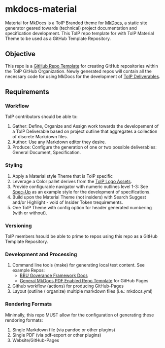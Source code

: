 # mkdocs-material
Material for MkDocs is a ToIP Branded theme for [MkDocs](https://www.mkdocs.org/), a static site generator geared towards (technical) project documentation and specification development. This ToIP repo template for with ToIP Material Theme to be used as a GitHub Template Repository.

## Objective
This repo is a [GitHub Repo Template](https://docs.github.com/en/free-pro-team@latest/github/creating-cloning-and-archiving-repositories/creating-a-template-repository) for creating GitHub repositories within the ToIP GitHub Organization. Newly generated repos will contain all the necessary code for using MkDocs for the development of [ToIP Deliverables](https://github.com/trustoverip/deliverables/blob/master/_process/work_products.md).

## Requirements

### Workflow
ToIP contributors should be able to:
1. Gather: Define, Organize and Assign work towards the developement of a ToIP Deliverable based on project outline that aggregates a collection of discrete Markdown files. 
2. Author: Use any Markdown editor they desire. 
3. Produce: Configure the generation of one or two possible deliverables: General Document, Specification.

### Styling
1. Apply a Material style Theme that is ToIP specific 
2. Leverage a Color pallet derives from the [ToIP Logo Assets](https://github.com/trustoverip/logo-assets).
3. Provide configurable navigator with numeric outlines level 1-3: See [Spec-Up](https://identity.foundation/sidetree/spec/) as an example style for the development of specifications.
4. Build upon the Material Theme (not insiders) with Search Suggest and/or Highlight - void of Insider Token trequirements. 
5. One ToIP Theme with config option for header generated numbering (with or without).

### Versioning
ToIP members hsould be able to prime to repos using this repo as a GitHub Template Repository.
	
### Development and Processing
1. Command line tools (make) for generating local test content. See example Repos:
	* [BBU Goverance Framework Docs](https://github.com/vinomaster/bbu-gf)
	* [General MkDocs PDF Enabled Repo Template](https://github.com/vinomaster/mkdocs-weasyprint-template) for GitHub Pages
2. Github workflow (actions) for producing GitHub-Pages
3. Layout (outline / organize) multiple markdown files (i.e.: mkdocs.yml)

### Rendering Formats
Minimally, this repo MUST allow for the configuration of generating these rendoring formats:
1. Single Markdown file (via pandoc or other plugins)
2. Single PDF (via pdf-export or other plugins)
3. Website/GitHub-Pages
